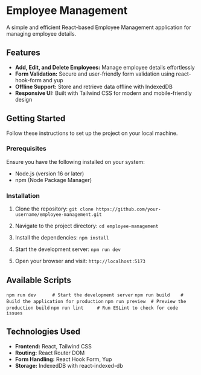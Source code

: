# Employee Management

A simple and efficient React-based Employee Management application for managing employee details.

## Features

- **Add, Edit, and Delete Employees:** Manage employee details effortlessly
- **Form Validation:** Secure and user-friendly form validation using react-hook-form and yup
- **Offline Support:** Store and retrieve data offline with IndexedDB
- **Responsive UI:** Built with Tailwind CSS for modern and mobile-friendly design

## Getting Started

Follow these instructions to set up the project on your local machine.

### Prerequisites

Ensure you have the following installed on your system:
- Node.js (version 16 or later)
- npm (Node Package Manager)

### Installation

1. Clone the repository:
`git clone https://github.com/your-username/employee-management.git`

2. Navigate to the project directory:
`cd employee-management`

3. Install the dependencies:
`npm install`

4. Start the development server:
`npm run dev`

5. Open your browser and visit:
`http://localhost:5173`

## Available Scripts

`npm run dev      # Start the development server`
`npm run build    # Build the application for production`
`npm run preview  # Preview the production build`
`npm run lint     # Run ESLint to check for code issues`

## Technologies Used

- **Frontend:** React, Tailwind CSS
- **Routing:** React Router DOM
- **Form Handling:** React Hook Form, Yup
- **Storage:** IndexedDB with react-indexed-db
